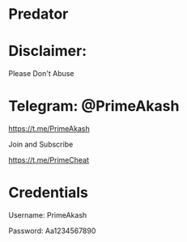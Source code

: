 # Predator

# Disclaimer:

Please Don't Abuse




# Telegram: @PrimeAkash
https://t.me/PrimeAkash


Join and Subscribe 

https://t.me/PrimeCheat




# Credentials

Username: PrimeAkash

Password: Aa1234567890
